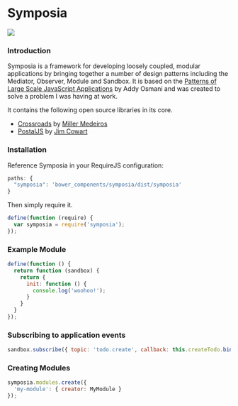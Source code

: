 Symposia 
========

<img src="https://travis-ci.org/posbo/symposia.png?branch=master">


### Introduction

Symposia is a framework for developing loosely coupled, modular applications by bringing together a number of design patterns including the Mediator, Observer, Module and Sandbox. It is based on the [Patterns of Large Scale JavaScript Applications](http://addyosmani.com/largescalejavascript/) by Addy Osmani and was created to solve a problem I was having at work.

It contains the following open source libraries in its core.

- [Crossroads](http://millermedeiros.github.io/crossroads.js/) by [Miller Medeiros](https://github.com/millermedeiros)
- [PostalJS](https://github.com/postaljs/postal.js) by [Jim Cowart](https://github.com/ifandelse)

### Installation

Reference Symposia in your RequireJS configuration:

```javascript
paths: {
  "symposia": 'bower_components/symposia/dist/symposia'
}
```

Then simply require it.

```javascript
define(function (require) {
  var symposia = require('symposia');
});
```

### Example Module

```javascript
define(function () {
  return function (sandbox) {
    return {
      init: function () {
        console.log('woohoo!');
      }
    }
  }
});
```

### Subscribing to application events

```javascript
sandbox.subscribe({ topic: 'todo.create', callback: this.createTodo.bind(this) });
```


### Creating Modules

```javascript
symposia.modules.create({
  'my-module': { creator: MyModule }
});
```
